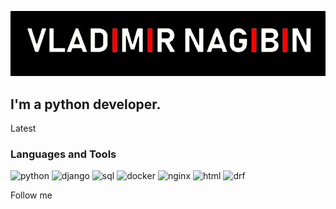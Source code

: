 [![Header](https://github.com/VladimirNagibin/VladimirNagibin/blob/main/assets/pic.jpg)](https://github.com/VladimirNagibin)

## I'm a python developer.

Latest

### Languages and Tools
![python](https://img.shields.io/badge/-python-000000?style=for-the-badge&logo=python&logoColor=FFFFFF)
![django](https://img.shields.io/badge/-gjango-000000?style=for-the-badge&logo=django&logoColor=FFFFFF)
![sql](https://img.shields.io/badge/-sql-000000?style=for-the-badge&logo=mysql&logoColor=FFFFFF)
![docker](https://img.shields.io/badge/-docker-000000?style=for-the-badge&logo=docker&logoColor=FFFFFF)
![nginx](https://img.shields.io/badge/-nginx-000000?style=for-the-badge&logo=nginx&logoColor=FFFFFF)
![html](https://img.shields.io/badge/-html-000000?style=for-the-badge&logo=html&logoColor=FFFFFF)
![drf](https://img.shields.io/badge/-drf-000000?style=for-the-badge&logo=drf&logoColor=FFFFFF)


Follow me